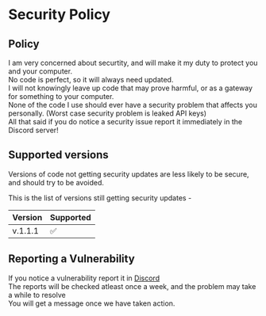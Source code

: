 # Security Policy

## Policy

I am very concerned about securtity, and will make it my duty to protect you and your computer.  
No code is perfect, so it will always need updated.  
I will not knowingly leave up code that may prove harmful, or as a gateway for something to your computer.  
None of the code I use should ever have a security problem that affects you personally. (Worst case security problem is leaked API keys)  
All that said if you do notice a security issue report it immediately in the Discord server!

## Supported versions

Versions of code not getting security updates are less likely to be secure, and should try to be avoided.

This is the list of versions still getting security updates -

| Version | Supported          |
| ------- | ------------------ |
| v.1.1.1 | :white_check_mark: |


## Reporting a Vulnerability

If you notice a vulnerability report it in [Discord](https://discord.gg/tG3A2TrQJ3)  
The reports will be checked atleast once a week, and the problem may take a while to resolve  
You will get a message once we have taken action.
